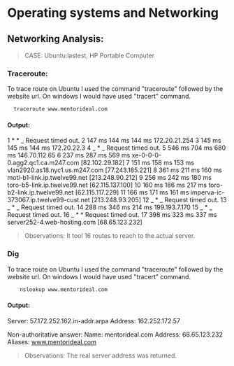 # Operating systems and Networking

## Networking Analysis:

> CASE: Ubuntu:lastest, HP Portable Computer

### Traceroute:

To trace route on Ubuntu I used the command "traceroute" followed by the website url. On windows I would have used "tracert" command.

```sh
  traceroute www.mentorideal.com
```

#### Output:

1 \* \* _ Request timed out.
2 147 ms 144 ms 144 ms 172.20.21.254
3 145 ms 145 ms 144 ms 172.20.22.3
4 _ \* _ Request timed out.
5 546 ms 704 ms 680 ms 146.70.112.65
6 237 ms 287 ms 569 ms xe-0-0-0-0.agg2.qc1.ca.m247.com [82.102.29.182]
7 151 ms 158 ms 153 ms vlan2920.as18.nyc1.us.m247.com [77.243.185.221]
8 361 ms 211 ms 160 ms motl-b1-link.ip.twelve99.net [213.248.90.212]
9 256 ms 242 ms 180 ms toro-b5-link.ip.twelve99.net [62.115.137.100]
10 160 ms 186 ms 217 ms toro-b2-link.ip.twelve99.net [62.115.117.229]
11 166 ms 171 ms 161 ms imperva-ic-373067.ip.twelve99-cust.net [213.248.93.205]
12 _ \* _ Request timed out.
13 _ \* _ Request timed out.
14 288 ms 346 ms 214 ms 199.193.7.170
15 _ \* _ Request timed out.
16 _ \* \* Request timed out.
17 398 ms 323 ms 337 ms server252-4.web-hosting.com [68.65.123.232]

> Observations: It tool 16 routes to reach to the actual server.

### Dig

To trace route on Ubuntu I used the command "traceroute" followed by the website url. On windows I would have used "tracert" command.

```sh
    nslookup www.mentorideal.com
```

#### Output:

Server: 57.172.252.162.in-addr.arpa
Address: 162.252.172.57

Non-authoritative answer:
Name: mentorideal.com
Address: 68.65.123.232
Aliases: www.mentorideal.com

> Observations: The real server address was returned.
